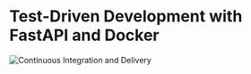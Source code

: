 # Test-Driven Development with FastAPI and Docker

![Continuous Integration and Delivery](https://github.com/Zuhdi0/fastapi-tdd-docker/workflows/Continuous%20Integration%20and%20Delivery/badge.svg?branch=main)
